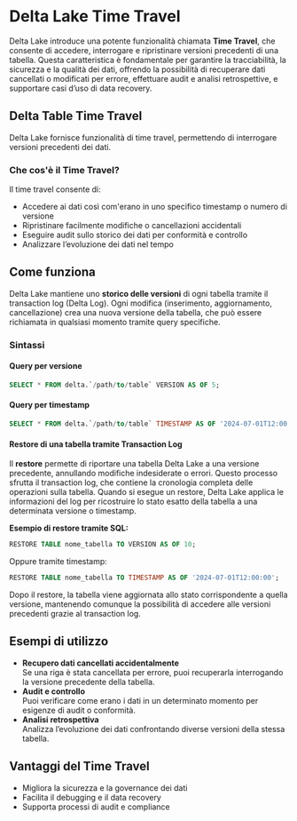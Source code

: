 # Delta Lake Time Travel

Delta Lake introduce una potente funzionalità chiamata **Time Travel**, che consente di accedere, interrogare e ripristinare versioni precedenti di una tabella. Questa caratteristica è fondamentale per garantire la tracciabilità, la sicurezza e la qualità dei dati, offrendo la possibilità di recuperare dati cancellati o modificati per errore, effettuare audit e analisi retrospettive, e supportare casi d’uso di data recovery.



## Delta Table Time Travel

Delta Lake fornisce funzionalità di time travel, permettendo di interrogare versioni precedenti dei dati.

### Che cos'è il Time Travel?

Il time travel consente di:

- Accedere ai dati così com'erano in uno specifico timestamp o numero di versione
- Ripristinare facilmente modifiche o cancellazioni accidentali
- Eseguire audit sullo storico dei dati per conformità e controllo
- Analizzare l’evoluzione dei dati nel tempo



## Come funziona

Delta Lake mantiene uno **storico delle versioni** di ogni tabella tramite il transaction log (Delta Log). Ogni modifica (inserimento, aggiornamento, cancellazione) crea una nuova versione della tabella, che può essere richiamata in qualsiasi momento tramite query specifiche.



### Sintassi

#### Query per versione

```sql
SELECT * FROM delta.`/path/to/table` VERSION AS OF 5;
```

#### Query per timestamp

```sql
SELECT * FROM delta.`/path/to/table` TIMESTAMP AS OF '2024-07-01T12:00:00';
```


#### Restore di una tabella tramite Transaction Log

Il **restore** permette di riportare una tabella Delta Lake a una versione precedente, annullando modifiche indesiderate o errori. Questo processo sfrutta il transaction log, che contiene la cronologia completa delle operazioni sulla tabella. Quando si esegue un restore, Delta Lake applica le informazioni del log per ricostruire lo stato esatto della tabella a una determinata versione o timestamp.

**Esempio di restore tramite SQL:**
```sql
RESTORE TABLE nome_tabella TO VERSION AS OF 10;
```
Oppure tramite timestamp:
```sql
RESTORE TABLE nome_tabella TO TIMESTAMP AS OF '2024-07-01T12:00:00';
```
Dopo il restore, la tabella viene aggiornata allo stato corrispondente a quella versione, mantenendo comunque la possibilità di accedere alle versioni precedenti grazie al transaction log.



## Esempi di utilizzo

- **Recupero dati cancellati accidentalmente**  
  Se una riga è stata cancellata per errore, puoi recuperarla interrogando la versione precedente della tabella.
- **Audit e controllo**  
  Puoi verificare come erano i dati in un determinato momento per esigenze di audit o conformità.
- **Analisi retrospettiva**  
  Analizza l’evoluzione dei dati confrontando diverse versioni della stessa tabella.



## Vantaggi del Time Travel

- Migliora la sicurezza e la governance dei dati
- Facilita il debugging e il data recovery
- Supporta processi di audit e compliance